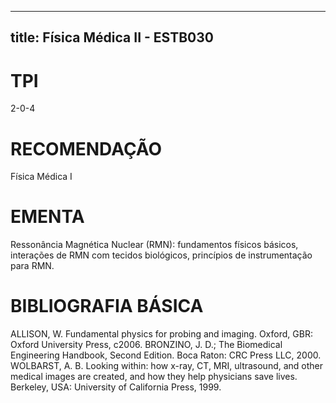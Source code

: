 
---
title: Física Médica II - ESTB030 
---

# TPI

2-0-4

# RECOMENDAÇÃO

Física Médica I

# EMENTA

Ressonância Magnética Nuclear (RMN): fundamentos físicos básicos, interações de RMN com tecidos biológicos, princípios de instrumentação para RMN.

# BIBLIOGRAFIA BÁSICA

ALLISON, W. Fundamental physics for probing and imaging. Oxford, GBR: Oxford University Press, c2006.
BRONZINO, J. D.; The Biomedical Engineering Handbook, Second Edition. Boca Raton: CRC Press LLC, 2000.
WOLBARST, A. B. Looking within: how x-ray, CT, MRI, ultrasound, and other medical images are created, and how they help physicians save lives. Berkeley, USA: University of California Press, 1999.
        